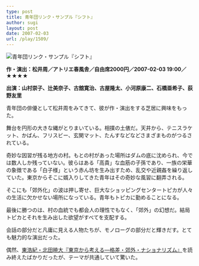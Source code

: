 ```yaml
---
type: post
title: 青年団リンク・サンプル『シフト』
author: sugi
layout: post
date: 2007-02-03
url: /play/1509/
---
```

<img src="/images//play/20070203.jpg" alt="青年団リンク・サンプル『シフト』" class="alignleft" />

**作・演出：松井周／アトリエ春風舎／自由席2000円／2007-02-03 19:00／★★★★**

**出演：山村崇子、辻美奈子、古舘寛治、古屋隆太、小河原康二、石橋亜希子、荻野友里**

青年団の俳優として松井周をみてきて、彼が作・演出をする芝居に興味をもった。

舞台を円形の大きな縄がとりまいている。相撲の土俵だ。天井から、テニスラケット、かばん、フリスビー、玄関マット、たんすなどなどさまざまものがつるされている。

奇妙な因習が残る地方の村。もとの村があった場所はダムの底に沈められ、今では数人しか残っていない。彼らはある「高貴」な血筋の子孫であり、一族の栄華の象徴である「白子様」という赤ん坊を生み出すため、乱交や近親姦を繰り返していた。東京からそこに婿入りしてきた青年はその奇妙な風習に翻弄される。

そこにも「郊外化」の波は押し寄せ、巨大なショッピングセンタートピカが人々の生活に欠かせない場所になっている。青年もトピカに勤めることになる。

最後に勝つのは、村の血統でも都会人の理性でもなく、「郊外」の幻想だ。結局トピカとそれを生み出した欲望がすべてを支配する。

会話の部分だと凡庸に見える人物たちが、モノローグの部分だと輝きだす。とても魅力的な演出だった。

偶然、<a href="/book/1508/">東浩紀・北田暁大『東京から考える―格差・郊外・ナショナリズム』</a>を読み終えたばかりだったが、テーマが共通していて驚いた。

